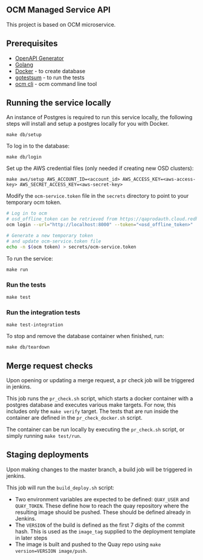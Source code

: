 OCM Managed Service API
---

This project is based on OCM microservice.

## Prerequisites
* [OpenAPI Generator](https://openapi-generator.tech/docs/installation/)
* [Golang](https://golang.org/dl/)
* [Docker](https://docs.docker.com/get-docker/) - to create database
* [gotestsum](https://github.com/gotestyourself/gotestsum#install) - to run the tests
* [ocm cli](https://github.com/openshift-online/ocm-cli/releases) - ocm command line tool

## Running the service locally
An instance of Postgres is required to run this service locally, the following steps will install and setup a postgres locally for you with Docker. 
```
make db/setup
```

To log in to the database: 
```
make db/login
```

Set up the AWS credential files (only needed if creating new OSD clusters):
```
make aws/setup AWS_ACCOUNT_ID=<account_id> AWS_ACCESS_KEY=<aws-access-key> AWS_SECRET_ACCESS_KEY=<aws-secret-key>
```

Modify the `ocm-service.token` file in the `secrets` directory to point to your temporary ocm token. 
```sh
# Log in to ocm
# osd_offline_token can be retrieved from https://qaprodauth.cloud.redhat.com/openshift/token
ocm login --url="http://localhost:8000" --token="<osd_offline_token>"

# Generate a new temporary token
# and update ocm-service.token file
echo -n $(ocm token) > secrets/ocm-service.token

```

To run the service: 
```
make run 
```

### Run the tests
```
make test
```

### Run the integration tests
```
make test-integration
```

To stop and remove the database container when finished, run:
```
make db/teardown
```

## Merge request checks 
Upon opening or updating a merge request, a pr check job will be triggered in jenkins. 

This job runs the `pr_check.sh` script, which starts a docker container with a postgres database and executes various make targets. For now, this includes only the `make verify` target. The tests that are run inside the container are defined in the `pr_check_docker.sh` script. 

The container can be run locally by executing the `pr_check.sh` script, or simply running `make test/run`.

## Staging deployments 
Upon making changes to the master branch, a build job will be triggered in jenkins. 

This job will run the `build_deploy.sh` script:
- Two environment variables are expected to be defined: `QUAY_USER` and `QUAY_TOKEN`. These define how to reach the quay repository where the resulting image should be pushed. These should be defined already in Jenkins.
- The `VERSION` of the build is defined as the first 7 digits of the commit hash. This is used as the `image_tag` supplied to the deployment template in later steps
- The image is built and pushed to the Quay repo using `make version=VERSION image/push`.
